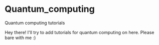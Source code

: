 # Quantum_computing
Quantum computing tutorials

Hey there!
I'll try to add tutorials for quantum computing on here. Please bare with me :)
